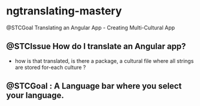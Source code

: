 # ngtranslating-mastery
@STCGoal Translating an Angular App - Creating Multi-Cultural App

## @STCIssue How do I translate an Angular app?
* how is that translated, is there a package, a cultural file where all strings are stored for-each culture ?

## @STCGoal : A Language bar where you select your language.
